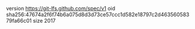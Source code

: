 version https://git-lfs.github.com/spec/v1
oid sha256:47674a2f6f74b6a075d8d3d73ce57ccc1d582e18797c2d46356058379fa66c01
size 2017
